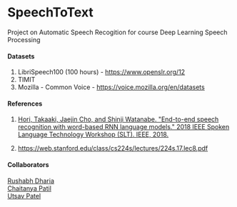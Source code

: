 # SpeechToText
Project on Automatic Speech Recogition for course Deep Learning Speech Processing

#### Datasets
1. LibriSpeech100 (100 hours) - https://www.openslr.org/12
2. TIMIT
3. Mozilla - Common Voice - https://voice.mozilla.org/en/datasets

#### References
1. [Hori, Takaaki, Jaejin Cho, and Shinji Watanabe. "End-to-end speech recognition with word-based RNN language models." 2018 IEEE Spoken Language Technology Workshop (SLT). IEEE, 2018.](https://arxiv.org/pdf/1808.02608.pdf)

2. https://web.stanford.edu/class/cs224s/lectures/224s.17.lec8.pdf

#### Collaborators
[Rushabh Dharia](https://github.com/rushabhdharia)  
[Chaitanya Patil](https://github.com/chaitz333)  
[Utsav Patel](https://github.com/utsav37)  
